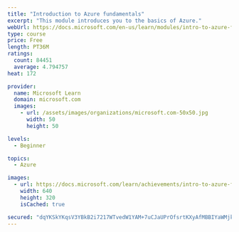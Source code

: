 ```yaml
---
title: "Introduction to Azure fundamentals"
excerpt: "This module introduces you to the basics of Azure."
webUrl: https://docs.microsoft.com/en-us/learn/modules/intro-to-azure-fundamentals/
type: course
price: Free
length: PT36M
ratings:
  count: 84451
  average: 4.794757
heat: 172

provider:
  name: Microsoft Learn
  domain: microsoft.com
  images:
    - url: /assets/images/organizations/microsoft.com-50x50.jpg
      width: 50
      height: 50

levels:
  - Beginner

topics:
  - Azure

images:
  - url: https://docs.microsoft.com/learn/achievements/intro-to-azure-fundamentals-social.png
    width: 640
    height: 320
    isCached: true

secured: "dqYKSkYKqsV3YBkB2i7217WTvedW1YAM+7uCJaUPrOfsrtKXyAfMBBIYaWMjk1AYQbnPF6hxJ/KhsZz67oFoqLgdOPJLRLR7NBR9IH9vE7rRe01H94BM5u3k2+gG4XkQ+TAn1o5qUTPnkKNRGscfz39Wwp5BRv1K/SooRKmezljpxE9BZ98sVXtPNEUXpPgt/X7oPvFe4zmKo/fl6InzdqxlDWWzlX7Mx1HHNPfVsL+Itagh3Ic0pzLKzgl3Da1DOniDxhG5lZrAUsMahZ4VM9Q7PIvecleDCUPaWn6kHmFtyPQ02b7l7QKSok1beGYBrjONYnfEdAHg+CpQWyQcXJ9aNvIswCLOuXJiEreBwCyFSc3eliopLw/WkEV3YYOGdmzFHNaSw3+33MlWh4kh7G2jfou4vJQV6Ky3e2UhZE3l1S6cAATGACv9iQmqBk4P;kKQAcH49i/EI34aql/n7MQ=="
---
```


